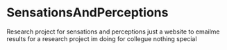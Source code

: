 # SensationsAndPerceptions
Research project for sensations and perceptions
just a website to emailme results for a research project im doing for collegue nothing special
